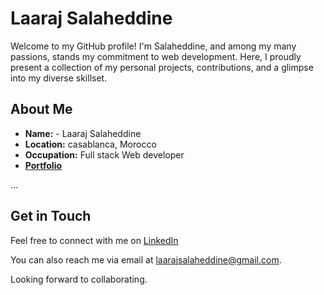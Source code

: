 # Laaraj Salaheddine

Welcome to my GitHub profile! I'm Salaheddine, and among my many passions, stands my commitment to web development. Here, I proudly present a collection of my personal projects, contributions, and a glimpse into my diverse skillset.

## About Me

- **Name:** - Laaraj Salaheddine
- **Location:** casablanca, Morocco
- **Occupation:** Full stack Web developer 
- **[Portfolio](www.salah-codes.com)**

...

## Get in Touch

Feel free to connect with me on [LinkedIn](https://www.linkedin.com/in/laarajsalaheddine/)

You can also reach me via email at <a href="mailto:laarajsalaheddine@gmail.com">laarajsalaheddine@gmail.com</a>.

Looking forward to collaborating.

